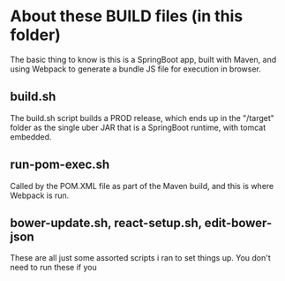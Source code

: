 # About these BUILD files (in this folder)

The basic thing to know is this is a SpringBoot app, built with Maven, and using Webpack to generate a bundle JS file for execution in browser.

## build.sh

The build.sh script builds a PROD release, which ends up in the "/target" folder as the single uber JAR that is a SpringBoot runtime, with tomcat embedded.

## run-pom-exec.sh

Called by the POM.XML file as part of the Maven build, and this is where Webpack is run.

## bower-update.sh, react-setup.sh, edit-bower-json

These are all just some assorted scripts i ran to set things up. You don't need to run these if you